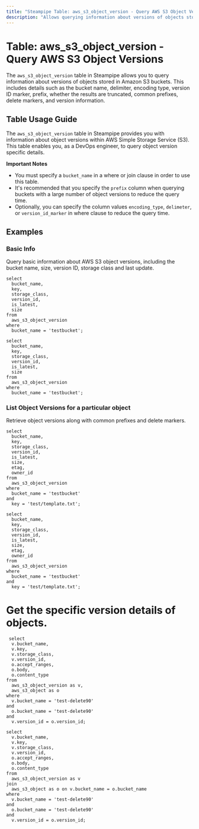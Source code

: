 ```yaml
---
title: "Steampipe Table: aws_s3_object_version - Query AWS S3 Object Versions"
description: "Allows querying information about versions of objects stored in Amazon S3 buckets. This table provides details such as bucket name, delimiter, encoding type, version ID marker, prefix, whether the results are truncated, common prefixes, delete markers, and version information."
---
```


# Table: aws_s3_object_version - Query AWS S3 Object Versions

The `aws_s3_object_version` table in Steampipe allows you to query information about versions of objects stored in Amazon S3 buckets. This includes details such as the bucket name, delimiter, encoding type, version ID marker, prefix, whether the results are truncated, common prefixes, delete markers, and version information.

## Table Usage Guide

The `aws_s3_object_version` table in Steampipe provides you with information about object versions within AWS Simple Storage Service (S3). This table enables you, as a DevOps engineer, to query object version specific details.

**Important Notes**

- You must specify a `bucket_name` in a where or join clause in order to use this table.
- It's recommended that you specify the `prefix` column when querying buckets with a large number of object versions to reduce the query time.
- Optionally, you can specify the column values `encoding_type`, `delimeter`, or `version_id_marker` in where clause to reduce the query time.

## Examples

### Basic Info

Query basic information about AWS S3 object versions, including the bucket name, size, version ID, storage class and last update.

```sql+postgres
select
  bucket_name,
  key,
  storage_class,
  version_id,
  is_latest,
  size
from
  aws_s3_object_version
where
  bucket_name = 'testbucket';
```

```sql+sqlite
select
  bucket_name,
  key,
  storage_class,
  version_id,
  is_latest,
  size
from
  aws_s3_object_version
where
  bucket_name = 'testbucket';
```

### List Object Versions for a particular object

Retrieve object versions along with common prefixes and delete markers.

```sql+postgres
select
  bucket_name,
  key,
  storage_class,
  version_id,
  is_latest,
  size,
  etag,
  owner_id
from
  aws_s3_object_version
where
  bucket_name = 'testbucket'
and
  key = 'test/template.txt';
```

```sql+sqlite
select
  bucket_name,
  key,
  storage_class,
  version_id,
  is_latest,
  size,
  etag,
  owner_id
from
  aws_s3_object_version
where
  bucket_name = 'testbucket'
and
  key = 'test/template.txt';
```

# Get the specific version details of objects.

```sql+postgres
 select
  v.bucket_name,
  v.key,
  v.storage_class,
  v.version_id,
  o.accept_ranges,
  o.body,
  o.content_type
from
  aws_s3_object_version as v,
  aws_s3_object as o
where
  v.bucket_name = 'test-delete90'
and
  o.bucket_name = 'test-delete90'
and
  v.version_id = o.version_id;
```

```sql+sqlite
select
  v.bucket_name,
  v.key,
  v.storage_class,
  v.version_id,
  o.accept_ranges,
  o.body,
  o.content_type
from
  aws_s3_object_version as v
join
  aws_s3_object as o on v.bucket_name = o.bucket_name
where
  v.bucket_name = 'test-delete90'
and
  o.bucket_name = 'test-delete90'
and
  v.version_id = o.version_id;
```

